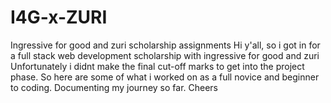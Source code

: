 # I4G-x-ZURI
Ingressive for good and zuri scholarship assignments
Hi y'all, so i got in for a full stack web development scholarship with ingressive for good and zuri
Unfortunately i didnt make the final cut-off marks to get into the project phase.
So here are some of what i worked on as a full novice and beginner to coding.
Documenting my journey so far.
Cheers
